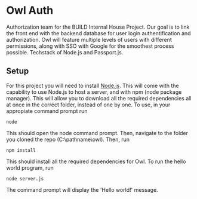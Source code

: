 # Owl Auth
Authorization team for the BUILD Internal House Project. Our goal is to link the front end with the backend database for user login authentification and authorization. Owl will feature multiple levels of users with different permissions, along with SSO with Google for the smoothest process possible. Techstack of Node.js and Passport.js.


## Setup
For this project you will need to install [Node.js](https://nodejs.org/en/download/). This will come with the capability to use Node.js to host a server, and with npm (node package manager). This will allow you to download all the required dependencies all at once in the correct folder, instead of one by one. To use, in your appropiate command prompt run

```node```

This should open the node command prompt. Then, navigate to the folder you cloned the repo (C:\pathname\owl). Then, run

```npm install```

This should install all the required dependencies for Owl. To run the hello world program, run

```node server.js```

The command prompt will display the 'Hello world!' message.
